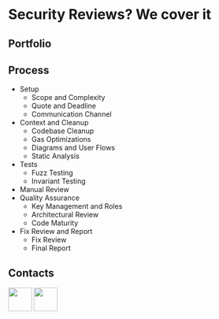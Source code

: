 # Security Reviews? We cover it

## Portfolio

## Process
* Setup
  - Scope and Complexity
  - Quote and Deadline
  - Communication Channel
* Context and Cleanup
  - Codebase Cleanup
  - Gas Optimizations
  - Diagrams and User Flows
  - Static Analysis
* Tests
  - Fuzz Testing
  - Invariant Testing
* Manual Review
* Quality Assurance
  - Key Management and Roles
  - Architectural Review
  - Code Maturity
* Fix Review and Report
  - Fix Review
  - Final Report
    
## Contacts
[<img src="https://github.com/coveragelabs/security-reviews/assets/108442237/181782cb-cd37-4d6f-9866-ebf1492b7c6f" width="48">](https://twitter.com/coverage_labs)
[<img src="https://github.com/coveragelabs/security-reviews/assets/108442237/3ff4ffb0-550b-4bfe-a967-6bcd55787580" width="48">](https://www.linkedin.com/company/coveragelabs)

